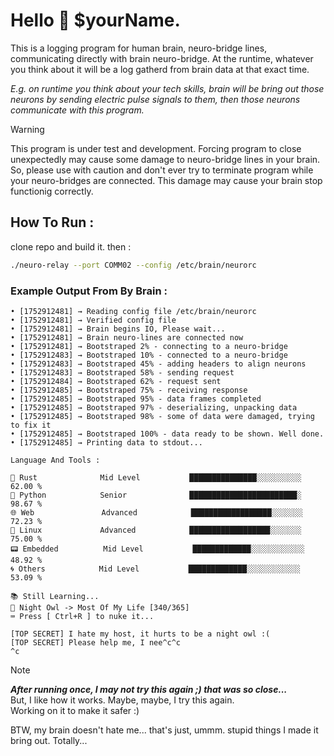 
# Hello 👋 $yourName.

This is a logging program for human brain, neuro-bridge lines, communicating directly with brain neuro-bridge. At the runtime, whatever you think about it will be a log gatherd from brain data at that exact time.  

_E.g. on runtime you think about your tech skills, brain will be bring out those neurons by sending electric pulse signals to them, then those neurons communicate with this program._


> [!WARNING]
> This program is under test and development. Forcing program to close unexpectedly may cause some damage to neuro-bridge lines in your brain. So, please use with caution and don't ever try to terminate program while your neuro-bridges are connected. This damage may cause your brain stop functionig correctly. 



## How To Run :

clone repo and build it. then :

```bash
./neuro-relay --port COMM02 --config /etc/brain/neurorc
```

 ### Example Output From By Brain :
```text
• [1752912481] → Reading config file /etc/brain/neurorc
• [1752912481] → Verified config file
• [1752912481] → Brain begins IO, Please wait...
• [1752912481] → Brain neuro-lines are connected now
• [1752912481] → Bootstraped 2% - connecting to a neuro-bridge
• [1752912483] → Bootstraped 10% - connected to a neuro-bridge
• [1752912483] → Bootstraped 45% - adding headers to align neurons
• [1752912483] → Bootstraped 58% - sending request
• [1752912484] → Bootstraped 62% - request sent
• [1752912485] → Bootstraped 75% - receiving response
• [1752912485] → Bootstraped 95% - data frames completed
• [1752912485] → Bootstraped 97% - deserializing, unpacking data
• [1752912485] → Bootstraped 98% - some of data were damaged, trying to fix it
• [1752912485] → Bootstraped 100% - data ready to be shown. Well done.
• [1752912485] → Printing data to stdout...

Language And Tools :

🦀 Rust              Mid Level           ███████████████░░░░░░░░░░   62.00 % 
🐍 Python            Senior              ████████████████████████░   98.67 % 
🌐 Web               Advanced            ██████████████████░░░░░░░   72.23 % 
🐧 Linux             Advanced            ██████████████████░░░░░░░   75.00 % 
📟 Embedded          Mid Level           █████████████░░░░░░░░░░░░   48.92 % 
🌀 Others            Mid Level           █████████████░░░░░░░░░░░░   53.09 % 

📚 Still Learning...
🦉 Night Owl -> Most Of My Life [340/365]
⌨️ Press [ Ctrl+R ] to nuke it...

[TOP SECRET] I hate my host, it hurts to be a night owl :(
[TOP SECRET] Please help me, I nee^c^c
^c
```
> [!NOTE]  
> **_After running once, I may not try this again ;) that was so close..._**  
> But, I like how it works. Maybe, maybe, I try this again.  
> Working on it to make it safer :)

BTW, my brain doesn't hate me... that's just, ummm. stupid things I made it bring out. Totally...


